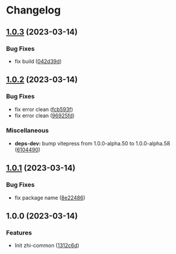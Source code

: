 # Changelog

## [1.0.3](https://github.com/terwer/zhi-common/compare/v1.0.2...v1.0.3) (2023-03-14)


### Bug Fixes

* fix build ([042d39d](https://github.com/terwer/zhi-common/commit/042d39d9108428b879f2fe97840f79df059c48dc))

## [1.0.2](https://github.com/terwer/zhi-common/compare/v1.0.1...v1.0.2) (2023-03-14)


### Bug Fixes

* fix error clean ([fcb593f](https://github.com/terwer/zhi-common/commit/fcb593fed219fdcddd5056dc822c30e76f1388f3))
* fix error clean ([96925fd](https://github.com/terwer/zhi-common/commit/96925fdc154db210613ec1ba050f24a21fe87c11))


### Miscellaneous

* **deps-dev:** bump vitepress from 1.0.0-alpha.50 to 1.0.0-alpha.58 ([6104490](https://github.com/terwer/zhi-common/commit/6104490cc3661a1dfc56dc1aaaa8bcdf2b098194))

## [1.0.1](https://github.com/terwer/zhi-common/compare/v1.0.0...v1.0.1) (2023-03-14)

### Bug Fixes

- fix package name ([8e22486](https://github.com/terwer/zhi-common/commit/8e22486ff088e2ad5ba64362afaa69a9c80aaff8))

## 1.0.0 (2023-03-14)

### Features

- Init zhi-common ([1312c6d](https://github.com/terwer/zhi-common/commit/1312c6d4bf4d78d25aced2baa9f0cbb46076e563))
